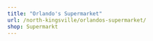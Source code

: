```yaml
---
title: "Orlando's Supermarket"
url: /north-kingsville/orlandos-supermarket/
shop: Supermarkt
---
```


